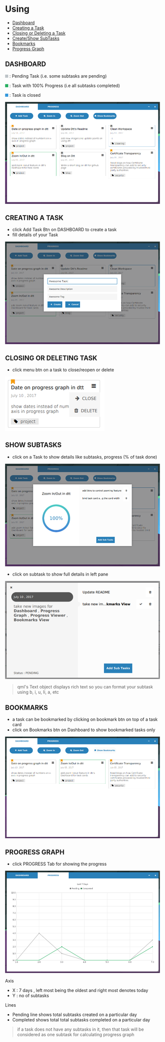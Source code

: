 # Using

* [Dashboard](#dashboard)
* [Creating a Task](#creating-a-task)
* [Closing or Deleting a Task](#closing-or-deleting-task)
* [Create/Show SubTasks](#show-subtasks)
* [Bookmarks](#bookmarks)
* [Progress Graph](#progress-graph)


## DASHBOARD

![GREY](images/grey.png) : Pending Task (i.e. some subtasks are pending)

![GREEN](images/green.png) : Task with 100% Progress (i.e all subtasks completed)

![BLUE](images/blue.png) : Task is closed

![DASHBOARD](images/dashboard.png)

## CREATING A TASK

* click Add Task Btn on DASHBOARD to create a task
* fill details of your Task

![CREATETASK](images/createtask.png)

## CLOSING OR DELETING TASK

* click menu btn on a task to close/reopen or delete

![MENU](images/menu.png)


## SHOW SUBTASKS

* click on a Task to show details like subtasks, progress (% of task done)

![TASKDETAIL](images/taskdetail.png)

* click on subtask to show full details in left pane

![PENDINGSUBTASK](images/pendingsubtask.png) 

> qml's Text object displays rich text so you can format your subtask using b, i, u, li, a, etc


## BOOKMARKS

* a task can be bookmarked by clicking on bookmark btn on top of a task card
* click on Bookmarks btn on Dashboard to show bookmarked tasks only

![BOOKMARKEDTASKS](images/bookmarks.png)

## PROGRESS GRAPH

* click PROGRESS Tab for showing the progress

![PROGRESS](images/progressgraph.png)

Axis
* X : 7 days , left most being the oldest and right most denotes today
* Y : no of subtasks

Lines
* Pending line shows total subtasks created on a particular day
* Completed shows total total subtasks completed on a particular day

> if a task does not have any subtasks in it, then that task will be considered as one subtask for calculating progress graph
